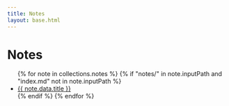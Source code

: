 ```yaml
---
title: Notes
layout: base.html
---
```


<h1>Notes</h1>
<ul>
  {% for note in collections.notes %}
    {% if "notes/" in note.inputPath and "index.md" not in note.inputPath %}
      <li>
        <a href="{{ note.url }}">{{ note.data.title }}</a>
      </li>
    {% endif %}
  {% endfor %}
</ul>

